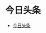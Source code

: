 # 今日头条

- [今日头条](https://www.bilibili.com/video/BV1PE411u7ox?spm_id_from=333.337.search-card.all.click)
